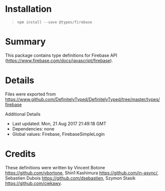 # Installation
> `npm install --save @types/firebase`

# Summary
This package contains type definitions for Firebase API (https://www.firebase.com/docs/javascript/firebase).

# Details
Files were exported from https://www.github.com/DefinitelyTyped/DefinitelyTyped/tree/master/types/firebase

Additional Details
 * Last updated: Mon, 21 Aug 2017 21:49:18 GMT
 * Dependencies: none
 * Global values: Firebase, FirebaseSimpleLogin

# Credits
These definitions were written by Vincent Botone <https://github.com/vbortone>, Shin1 Kashimura <https://github.com/in-async/>, Sebastien Dubois <https://github.com/dsebastien>, Szymon Stasik <https://github.com/ciekawy>.
